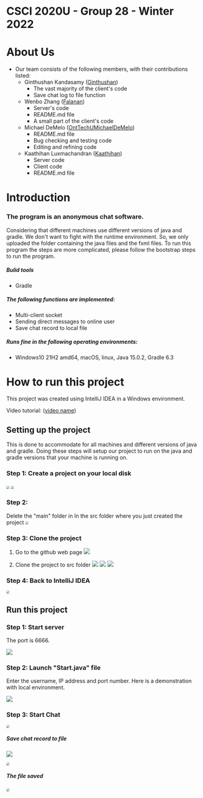 # CSCI 2020U - Group 28 - Winter 2022



# About Us

-  Our team consists of the following members, with their contributions listed:
    - Ginthushan Kandasamy ([Ginthushan](https://github.com/Ginthushan))
      - The vast majority of the client's code
      - Save chat log to file function
    - Wenbo Zhang ([Falanan](https://github.com/Falanan))
      - Server's code
      - README.md file
      - A small part of the client's code
    - Michael DeMelo ([OntTechUMichaelDeMelo](https://github.com/OntTechUMichaelDeMelo))
      - README.md file
      - Bug checking and testing code
      - Editing and refining code
    - Kaathihan Luxmachandran ([Kaathihan](https://github.com/Kaathihan))
      - Server code
      - Client code
      - README.md file



# Introduction

<h3>The program is an anonymous chat software.</h3>

Considering that different machines use different versions of java and gradle. We don't want to fight with the runtime environment. So, we only uploaded the folder containing the java files and the fxml files. To run this program the steps are more complicated, please follow the bootstrap steps to run the program.

<h5> Bulid tools </h5>

- Gradle

<h5>The following functions are implemented:</h5>

- Multi-client socket
- Sending direct messages to online user
- Save chat record to local file

<h5>Runs fine in the following operating environments:  </h5>

- Windows10 21H2 amd64, macOS, linux, Java 15.0.2, Gradle 6.3

# How to run this project

This project was created using IntelliJ IDEA in a Windows environment.

Video tutorial: ([video name](link))

<h2>Setting up the project</h2>
This is done to accommodate for all machines and different versions of java and gradle. Doing these steps will setup our project to run on the java and gradle versions that your machine is running on.

<h3>Step 1: Create a project on your local disk </h3>

<img src="https://github.com/Ginthushan/CSCI2020U_Project/blob/master/images/step1M.png?raw=true" style="zoom:50%;" />

<img src="https://github.com/Ginthushan/CSCI2020U_Project/blob/master/images/step1(2)M.png?raw=true" style="zoom:50%;" />

<h3>Step 2: </h3>

Delete the "main" folder in In the src folder where you just created the project
<img src="https://github.com/Ginthushan/CSCI2020U_Project/blob/master/images/step2M.jpg?raw=true" style="zoom:50%;" />

<h3>Step 3: Clone the project </h3>

1. Go to the github web page
![](https://github.com/Ginthushan/CSCI2020U_Project/blob/master/images/step3M.jpg?raw=true)

   

2. Clone the project to src folder
![](https://github.com/Ginthushan/CSCI2020U_Project/blob/master/images/step3(2)M.jpg?raw=true)
![](https://github.com/Ginthushan/CSCI2020U_Project/blob/master/images/step3(3)M.jpg?raw=true)
![](https://github.com/Ginthushan/CSCI2020U_Project/blob/master/images/step3(4)M.jpg?raw=true)

<h3>Step 4: Back to IntelliJ IDEA </h3>
<img src="https://github.com/Ginthushan/CSCI2020U_Project/blob/master/images/step4.jpg?raw=true" style="zoom: 50%;" />



<h2>Run this project </h2>

<h3>Step 1: Start server </h3>

The port is 6666.

![](https://github.com/Ginthushan/CSCI2020U_Project/blob/master/images/RunStep1.jpg?raw=true)

<h3>Step 2:  Launch "Start.java" file</h3>

Enter the username, IP address and port number. Here is a demonstration with local environment.

![](https://github.com/Ginthushan/CSCI2020U_Project/blob/master/images/RunStep2.jpg?raw=true)

<h3>Step 3: Start Chat </h3>

<img src="https://github.com/Ginthushan/CSCI2020U_Project/blob/master/images/RunStep3.jpg?raw=true" style="zoom:50%;" />

<h5>Save chat record to file </h5>

![](https://github.com/Ginthushan/CSCI2020U_Project/blob/master/images/Savefile1M.jpg?raw=true)

<img src="https://github.com/Ginthushan/CSCI2020U_Project/blob/master/images/SaveFile2M.jpg?raw=true" style="zoom:50%;" />

<h5>The file saved </h5>

<img src="https://github.com/Ginthushan/CSCI2020U_Project/blob/master/images/SaveFile3.jpg?raw=true" style="zoom:50%;" />


